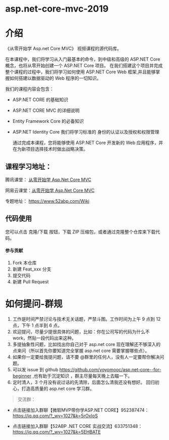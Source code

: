 # asp.net-core-mvc-2019

# 介绍

《从零开始学 Asp.net Core MVC》 视频课程的源代码库。

在本课程中，我们将学习从入门最基本的命令，到中级和高级的 ASP.NET Core 概念，也将从零开始创建一个 ASP.NET Core 项目。
在我们搭建这个项目并完成整个课程的过程中，我们将学习如何使用 ASP.NET Core Web 框架,并且能够掌握如何搭建以数据驱动的 Web 程序的一切知识。

我们的课程内容会包含：

- ASP.NET CORE 的基础知识
- ASP.NET CORE MVC 的详细说明
- Entity Framework Core 的必备知识
- ASP.NET Identity Core 我们将学习标准的 身份的认证以及授权和权限管理

  通过完成本课程，您将能够使用 ASP.NET Core 开发新的 Web 应用程序，并在为新项目选择技术时做出战略决策。

## 课程学习地址：

腾讯课堂： [从零开始学 Asp.Net Core MVC](https://ke.qq.com/course/392589)

网易云课堂：[从零开始学 Asp.Net Core MVC](https://study.163.com/course/courseMain.htm?courseId=1209215803&share=2&shareId=400000000309007)

专题地址： https://www.52abp.com/Wiki

## 代码使用

您可以点击 克隆/下载 按钮，下载 ZIP 压缩包，或者通过克隆整个仓库来下载代码。

#### 参与贡献

1. Fork 本仓库
2. 新建 Feat_xxx 分支
3. 提交代码
4. 新建 Pull Request

# 如何提问-群规

1. 工作是时间严禁讨论与技术无关话题，严禁斗图。工作时间为上午 9 点到 12 点，下午 1 点半到 6 点。
2. 欢迎提问，尽量少提很具体的问题，比如：你在公司写的代码为什么不 work，然贴一段代码出来这种。
3.  多提抽象性问题，比如找出你自己对于 asp.net core 现在理解还不够深入的点来问（所以首先你要知道完全掌握 asp.net core 需要掌握哪些点）。
4.  如果你一定要给我提问题，请不要 @群里的任何人，没有人一定要帮你解决问题。
5.  可以发 issue 到 github https://github.com/yoyomooc/asp.net-core--for-beginner ,也有助于沉淀知识 ，群主尽量每天晚上去瞄一下。
6. 定时清人，3 个月没有说过话的先清除，后面怎么清我还没有想好。 回归初心，打造高质量的 asp.net core 学习群。

> 交流群：
- 点击链接加入群聊【微软MVP带你学ASP.NET CORE】952387474：https://jq.qq.com/?_wv=1027&k=5rOxIoS

- 点击链接加入群聊【52ABP .NET CORE 实战交流】633751348：https://jq.qq.com/?_wv=1027&k=5EHBATE
